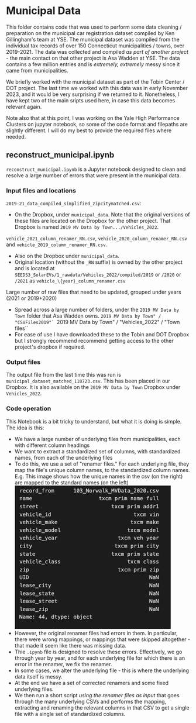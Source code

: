 # Municipal Data
This folder contains code that was used to perform some data cleaning / preparation on the municipal car registration dataset compiled by Ken Gillingham's team at YSE. The municipal dataset was compiled from the individual tax records of over 150 Connecticut municipalities / towns, over 2019-2021. The data was collected and compiled *as part of another project* - the main contact on that other project is Asa Wadden at YSE. The data contains a few million entries and is *extremely, extremely* messy since it came from municipalities. 

We briefly worked with the municipal dataset as part of the Tobin Center / DOT project. The last time we worked with this data was in early November 2023, and it would be very surprising if we returned to it. Nonetheless, I have kept two of the main sripts used here, in case this data becomes relevant again. 

Note also that at this point, I was working on the Yale High Performance Clusters on jupyter notebook, so some of the code format and filepaths are slightly different. I will do my best to provide the required files where needed.

## reconstruct_municipal.ipynb
`reconstruct_municipal.ipynb` is a Jupyter notebook designed to clean and resolve a large number of errors that were present in the municipal data.

### Input files and locations
`2019-21_data_compiled_simplified_zipcitymatched.csv`: 
- On the Dropbox, under `municipal_data`. Note that the original versions of these files are located on the Dropbox for the other project. That Dropbox is named `2019 MV Data by Town.../Vehicles_2022`. 

`vehicle_2021_column_renamer_RN.csv`, `vehicle_2020_column_renamer_RN.csv` and `vehicle_2019_column_renamer_RN.csv`. 
- Also on the Dropbox under `municipal_data`. 
- Original location (without the `_RN` suffix) is owned by the other project and is located at `SEEDS3_SolarEVs/1_rawdata/Vehicles_2022/compiled/2019` or `/2020` or `/2021` as `vehicle_\{year}_column_renamer.csv` 

Large number of raw files that need to be updated, grouped under years (2021 or 2019+2020)
- Spread across a large number of folders, under the `2019 MV Data by Town` folder that Asa Wadden owns. 
``2019 MV Data by Town" / "CSVFiles2019"`
``2019 MV Data by Town" / "Vehicles_2022" / "Town files``
- For ease of use I have downloaded these to the Tobin and DOT Dropbox but I strongly recommend recommend getting access to the other project's dropbox if required. 

### Output files
The output file from the last time this was run is `municipal_dataset_matched_110723.csv`. This has been placed in our Dropbox. It is also available on the `2019 MV Data by Town` Dropbox under `Vehicles_2022`. 

### Code operation
This Notebook is a bit tricky to understand, but what it is doing is simple. The idea is this:
* We have a large number of underlying files from municipalities, each with different column headings
* We want to extract a standardized set of columns, with standardized names, from each of the underlying files
* To do this, we use a set of "renamer files." For each underlying file, they map the file's unique column names, to the standardized column names. E.g. This image shows how the unique names in the csv (on the right) are mapped to the standard names (on the left)
![alt text](image.png)
* However, the original renamer files had errors in them. In particular, there were wrong mappings, or mappings that were skipped altogether - that made it seem like there was missing data.
* Thie `.ipynb` file is designed to resolve these errors. Effectively, we go through year by year, and for each underlying file for which there is an error in the renamer, we fix the renamer.
* In some cases, we alter the underlying file - this is where the underlying data itself is messy. 
* At the end we have a set of corrected renamers and some fixed underlying files.
* We then run a short script *using the renamer files as input* that goes through the many underlying CSVs and performs the mapping, extracting and renaming the relevant columns in that CSV to get a single file with a single set of standardized columns.



